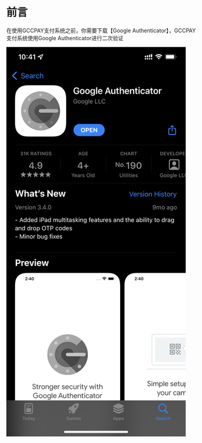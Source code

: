 # 前言

在使用GCCPAY支付系统之前，你需要下载【Google Authenticator】，GCCPAY支付系统使用Google Authenticator进行二次验证

![img](../_media/preface.png ':size=240px')
